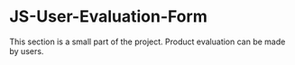 # JS-User-Evaluation-Form
This section is a small part of the project. Product evaluation can be made by users.

